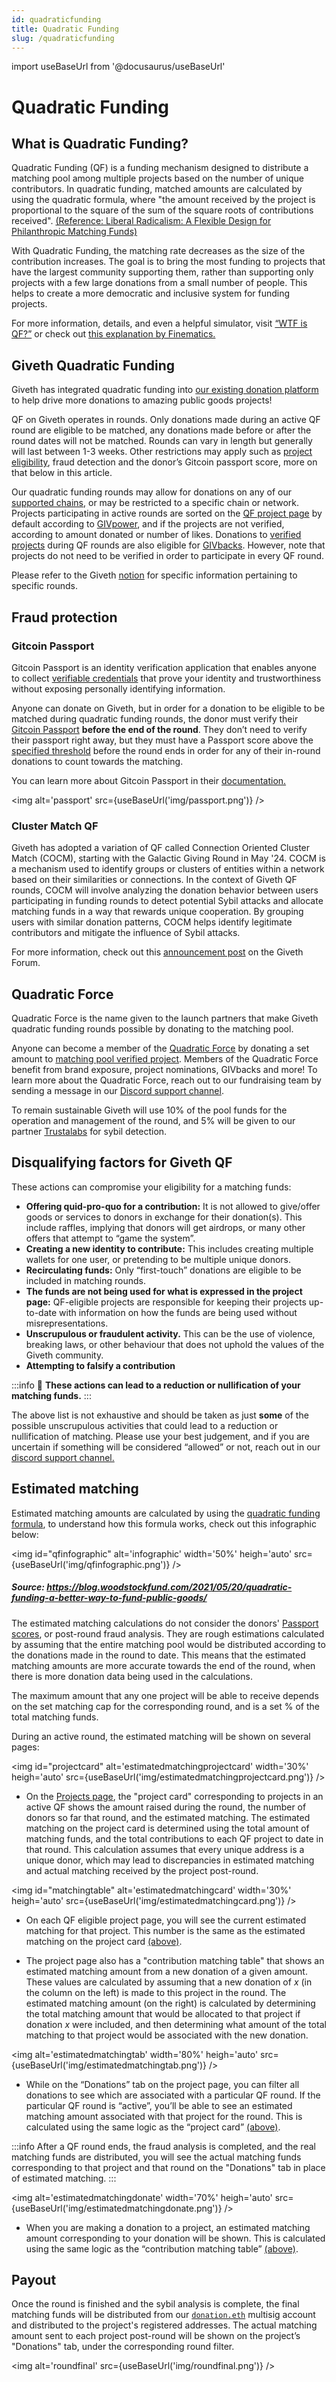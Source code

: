 ```yaml
---
id: quadraticfunding
title: Quadratic Funding
slug: /quadraticfunding
---
```

import useBaseUrl from '@docusaurus/useBaseUrl'




# Quadratic Funding

## What is Quadratic Funding?
Quadratic Funding (QF) is a funding mechanism designed to distribute a matching pool among multiple projects based on the number of unique contributors. In quadratic funding, matched amounts are calculated by using the quadratic formula, where "the amount received by the project is proportional to the square of the sum of the square roots of contributions received". [(Reference: Liberal Radicalism: A Flexible Design for Philanthropic Matching Funds)](https://papers.ssrn.com/sol3/papers.cfm?abstract_id=3243656)

With Quadratic Funding, the matching rate decreases as the size of the contribution increases. The goal is to bring the most funding to projects that have the largest community supporting them, rather than supporting only projects with a few large donations from a small number of people. This helps to create a more democratic and inclusive system for funding projects.

For more information, details, and even a helpful simulator, visit [“WTF is QF?”](https://wtfisqf.com/?grant=&grant=&grant=&grant=&match=1000) or check out [this explanation by Finematics.](https://finematics.com/quadratic-funding-explained/)

## Giveth Quadratic Funding

Giveth has integrated quadratic funding into [our existing donation platform](https://giveth.io/) to help drive more donations to amazing public goods projects!

QF on Giveth operates in rounds. Only donations made during an active QF round are eligible to be matched, any donations made before or after the round dates will not be matched. Rounds can vary in length but generally will last between 1-3 weeks. Other restrictions may apply such as [project eligibility](#project-eligibility), fraud detection and the donor’s Gitcoin passport score, more on that below in this article.

Our quadratic funding rounds may allow for donations on any of our [supported chains](https://docs.giveth.io/dapps/projectdonating/#swictching-networks), or may be restricted to a specific chain or network. Projects participating in active rounds are sorted on the [QF project page](https://giveth.io/qf) by default according to [GIVpower](https://docs.giveth.io/giveconomy/givpower), and if the projects are not verified, according to amount donated or number of likes. Donations to [verified projects](https://docs.giveth.io/dapps/projectVerification) during QF rounds are also eligible for [GIVbacks](https://docs.giveth.io/giveconomy/givbacks). However, note that projects do not need to be verified in order to participate in every QF round.

Please refer to the Giveth [notion](https://giveth.notion.site/Giveth-Quadratic-Funding-3478aa27eb094a699f9ddd6a8b611027) for specific information pertaining to specific rounds.

## Fraud protection

### Gitcoin Passport

Gitcoin Passport is an identity verification application that enables anyone to collect [verifiable credentials](https://decentralized-id.com/web-standards/w3c/wg/vc/verifiable-credentials/) that prove your identity and trustworthiness without exposing personally identifying information.

Anyone can donate on Giveth, but in order for a donation to be eligible to be matched during quadratic funding rounds, the donor must verify their [Gitcoin Passport](https://passport.gitcoin.co/) **before the end of the round**. They don’t need to verify their passport right away, but they must have a Passport score above the [specified threshold](https://giveth.io/passport) before the round ends in order for any of their in-round donations to count towards the matching. 

You can learn more about Gitcoin Passport in their [documentation.](https://docs.passport.gitcoin.co/)

<img alt='passport' src={useBaseUrl('img/passport.png')} />

### Cluster Match QF

Giveth has adopted a variation of QF called Connection Oriented Cluster Match (COCM), starting with the Galactic Giving Round in May '24. COCM is a mechanism used to identify groups or clusters of entities within a network based on their similarities or connections. In the context of Giveth QF rounds, COCM will involve analyzing the donation behavior between users participating in funding rounds to detect potential Sybil attacks and allocate matching funds in a way that rewards unique cooperation. By grouping users with similar donation patterns, COCM helps identify legitimate contributors and mitigate the influence of Sybil attacks. 

For more information, check out this [announcement post](https://forum.giveth.io/t/cluster-match-qf-announcement/1419) on the Giveth Forum.

## Quadratic Force

Quadratic Force is the name given to the launch partners that make Giveth quadratic funding rounds possible by donating to the matching pool.

Anyone can become a member of the [Quadratic Force](https://giveth.io/QuadraticForce) by donating a set amount to [matching pool verified project](https://giveth.io/project/Giveth-Matching-Pool-0). Members of the Quadratic Force benefit from brand exposure, project nominations, GIVbacks and more! To learn more about the Quadratic Force, reach out to our fundraising team by sending a message in our [Discord support channel](https://discord.gg/gsZDyx3Mdc).

To remain sustainable Giveth will use 10% of the pool funds for the operation and management of the round, and 5% will be given to our partner [Trustalabs](https://www.trustalabs.ai/) for sybil detection.

## Disqualifying factors for Giveth QF

These actions can compromise your eligibility for a matching funds:

- **Offering quid-pro-quo for a contribution:** It is not allowed to give/offer goods or services to donors in exchange for their donation(s). This include raffles, implying that donors will get airdrops, or many other offers that attempt to “game the system”.
- **Creating a new identity to contribute:** This includes creating multiple wallets for one user, or pretending to be multiple unique donors.
- **Recirculating funds:** Only “first-touch” donations are eligible to be included in matching rounds.
- **The funds are not being used for what is expressed in the project page:** QF-eligible projects are responsible for keeping their projects up-to-date with information on how the funds are being used without misrepresentations.
- **Unscrupulous or fraudulent activity.** This can be the use of violence, breaking laws, or other behaviour that does not uphold the values of the Giveth community.
- **Attempting to falsify a contribution**

:::info
🚨 **These actions can lead to a reduction or nullification of your matching funds.**
:::

The above list is not exhaustive and should be taken as just **some** of the possible unscrupulous activities that could lead to a reduction or nullification of matching. Please use your best judgement, and if you are uncertain if something will be considered “allowed” or not, reach out in our [discord support channel.](https://discord.giveth.io/)

## Estimated matching

Estimated matching amounts are calculated by using the [quadratic funding formula](https://www.wtfisqf.com/?grant=&grant=&grant=&grant=&match=1000), to understand how this formula works, check out this infographic below:

<img id="qfinfographic" alt='infographic' width='50%' heigh='auto' src={useBaseUrl('img/qfinfographic.png')} />

##### *Source: https://blog.woodstockfund.com/2021/05/20/quadratic-funding-a-better-way-to-fund-public-goods/*


The estimated matching calculations do not consider the donors' [Passport scores](#gitcoin-passport), or post-round fraud analysis. They are rough estimations calculated by assuming that the entire matching pool would be distributed according to the donations made in the round to date. This means that the estimated matching amounts are more accurate towards the end of the round, when there is more donation data being used in the calculations. 

The maximum amount that any one project will be able to receive depends on the set matching cap for the corresponding round, and is a set % of the total matching funds.


During an active round, the estimated matching will be shown on several pages:

<img id="projectcard" alt='estimatedmatchingprojectcard' width='30%' heigh='auto' src={useBaseUrl('img/estimatedmatchingprojectcard.png')} />

- On the [Projects page](https://giveth.io/qf), the "project card" corresponding to projects in an active QF shows the amount raised during the round, the number of donors so far that round, and the estimated matching. The estimated matching on the project card is determined using the total amount of matching funds, and the total contributions to each QF project to date in that round. This calculation assumes that every unique address is a unique donor, which may lead to discrepancies in estimated matching and actual matching received by the project post-round.


<img id="matchingtable" alt='estimatedmatchingcard' width='30%' heigh='auto' src={useBaseUrl('img/estimatedmatchingcard.png')} />

- On each QF eligible project page, you will see the current estimated matching for that project. This number is the same as the estimated matching on the project card [(above)](#projectcard). 

- The project page also has a "contribution matching table" that shows an estimated matching amount from a new donation of a given amount. These values are calculated by assuming that a new donation of *x* (in the column on the left) is made to this project in the round. The estimated matching amount (on the right) is calculated by determining the total matching amount that would be allocated to that project if donation *x* were included, and then determining what amount of the total matching to that project would be associated with the new donation.


<img alt='estimatedmatchingtab' width='80%' heigh='auto' src={useBaseUrl('img/estimatedmatchingtab.png')} />

- While on the “Donations” tab on the project page, you can filter all donations to see which are associated with a particular QF round. If the particular QF round is “active”, you’ll be able to see an estimated matching amount associated with that project for the round. This is calculated using the same logic as the “project card” [(above)](#projectcard).

:::info
After a QF round ends, the fraud analysis is completed, and the real matching funds are distributed, you will see the actual matching funds corresponding to that project and that round on the "Donations" tab in place of estimated matching. 
:::

<img alt='estimatedmatchingdonate' width='70%' heigh='auto' src={useBaseUrl('img/estimatedmatchingdonate.png')} />

- When you are making a donation to a project, an estimated matching amount corresponding to your donation will be shown. This is calculated using the same logic as the “contribution matching table” [(above)](#matchingtable).


## Payout

Once the round is finished and the sybil analysis is complete, the final matching funds will be distributed from our [`donation.eth`](https://app.safe.global/home?safe=gno:0x6e8873085530406995170Da467010565968C7C62) multisig account and distributed to the project's registered addresses. The actual matching amount sent to each project post-round will be shown on the project’s "Donations" tab, under the corresponding round filter.


<img alt='roundfinal' src={useBaseUrl('img/roundfinal.png')} />
